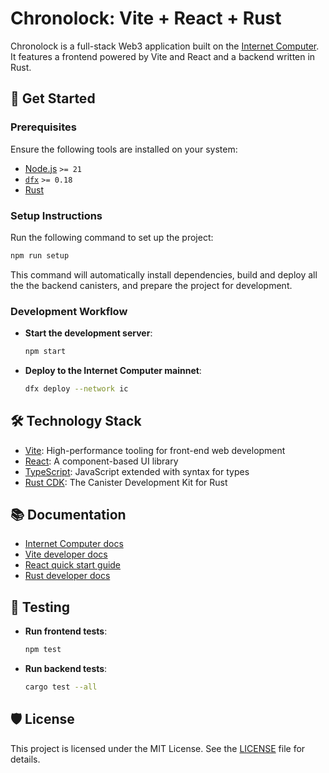 # Chronolock: Vite + React + Rust

Chronolock is a full-stack Web3 application built on the [Internet Computer](https://internetcomputer.org/). It features a frontend powered by Vite and React and a backend written in Rust.

## 🚀 Get Started

### Prerequisites

Ensure the following tools are installed on your system:

- [Node.js](https://nodejs.org/en/) `>= 21`
- [`dfx`](https://internetcomputer.org/docs/current/developer-docs/build/install-upgrade-remove) `>= 0.18`
- [Rust](https://www.rust-lang.org/tools/install)

### Setup Instructions

Run the following command to set up the project:

```sh
npm run setup
```

This command will automatically install dependencies, build and deploy all the the backend canisters, and prepare the project for development.

### Development Workflow

- **Start the development server**:
  ```sh
  npm start
  ```

- **Deploy to the Internet Computer mainnet**:
  ```sh
  dfx deploy --network ic
  ```

## 🛠️ Technology Stack

- [Vite](https://vitejs.dev/): High-performance tooling for front-end web development
- [React](https://reactjs.org/): A component-based UI library
- [TypeScript](https://www.typescriptlang.org/): JavaScript extended with syntax for types
- [Rust CDK](https://docs.rs/ic-cdk/): The Canister Development Kit for Rust

## 📚 Documentation

- [Internet Computer docs](https://internetcomputer.org/docs/current/developer-docs/ic-overview)
- [Vite developer docs](https://vitejs.dev/guide/)
- [React quick start guide](https://react.dev/learn)
- [Rust developer docs](https://internetcomputer.org/docs/current/developer-docs/backend/rust/)

## 🧪 Testing

- **Run frontend tests**:
  ```sh
  npm test
  ```

- **Run backend tests**:
  ```sh
  cargo test --all
  ```

## 🛡️ License

This project is licensed under the MIT License. See the [LICENSE](LICENSE) file for details.
